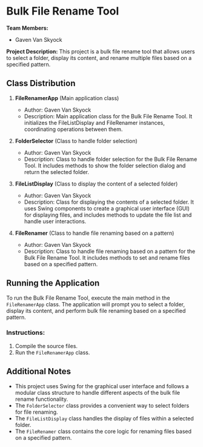 # Bulk File Rename Tool

**Team Members:**
- Gaven Van Skyock

**Project Description:**
This project is a bulk file rename tool that allows users to select a folder, display its content, and rename multiple files based on a specified pattern.

## Class Distribution

1. **FileRenamerApp** (Main application class)
    - Author: Gaven Van Skyock
    - Description: Main application class for the Bulk File Rename Tool. It initializes the FileListDisplay and FileRenamer instances, coordinating operations between them.

2. **FolderSelector** (Class to handle folder selection)
    - Author: Gaven Van Skyock
    - Description: Class to handle folder selection for the Bulk File Rename Tool. It includes methods to show the folder selection dialog and return the selected folder.

3. **FileListDisplay** (Class to display the content of a selected folder)
    - Author: Gaven Van Skyock
    - Description: Class for displaying the contents of a selected folder. It uses Swing components to create a graphical user interface (GUI) for displaying files, and includes methods to update the file list and handle user interactions.

4. **FileRenamer** (Class to handle file renaming based on a pattern)
    - Author: Gaven Van Skyock
    - Description: Class to handle file renaming based on a pattern for the Bulk File Rename Tool. It includes methods to set and rename files based on a specified pattern.

## Running the Application

To run the Bulk File Rename Tool, execute the main method in the `FileRenamerApp` class. The application will prompt you to select a folder, display its content, and perform bulk file renaming based on a specified pattern.

### Instructions:

1. Compile the source files.
2. Run the `FileRenamerApp` class.

## Additional Notes

- This project uses Swing for the graphical user interface and follows a modular class structure to handle different aspects of the bulk file rename functionality.
- The `FolderSelector` class provides a convenient way to select folders for file renaming.
- The `FileListDisplay` class handles the display of files within a selected folder.
- The `FileRenamer` class contains the core logic for renaming files based on a specified pattern.
